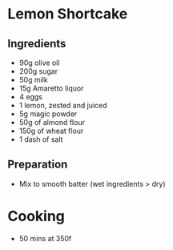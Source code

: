 # Lemon Shortcake

## Ingredients
- 90g olive oil
- 200g sugar
- 50g milk
- 15g Amaretto liquor
- 4 eggs
- 1 lemon, zested and juiced
- 5g magic powder
- 50g of almond flour
- 150g of wheat flour
- 1 dash of salt

## Preparation

- Mix to smooth batter (wet ingredients > dry)

# Cooking
- 50 mins at 350f
